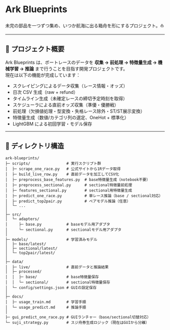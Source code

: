 # Ark Blueprints

未完の部品を一つずつ集め、いつか航海に出る箱舟を形にするプロジェクト。⛵

---

## 📝 プロジェクト概要

Ark Blueprints は、ボートレースのデータを **収集 → 前処理 → 特徴量生成 → 機械学習 → 推論** まで行うことを目指す開発プロジェクトです。  
現在は以下の機能が完成しています：

* スクレイピングによるデータ収集（レース情報・オッズ）
* 日次 CSV 生成（raw + refund）
* タイムライン生成（未確定レースの締切予定時刻を取得）
* スケジューラによる直前オッズ収集（準優・優勝戦）
* 前処理（欠損値処理・型変換・失格レース除外・ST/ST展示変換）
* 特徴量生成（数値/カテゴリ列の選定、OneHot + 標準化）
* LightGBM による初回学習・モデル保存

---

## 📂 ディレクトリ構造

```text
ark-blueprints/
├─ scripts/                # 実行スクリプト群
│  ├─ scrape_one_race.py   # 公式サイトから1Rデータ取得
│  ├─ build_live_row.py    # 直前データを加工してCSV化
│  ├─ preprocess_base_features.py  # base特徴量生成（notebook不要）
│  ├─ preprocess_sectional.py      # sectional特徴量前処理
│  ├─ features_sectional.py        # sectional用特徴量生成
│  ├─ predict_one_race.py          # 単レース推論（base / sectional対応）
│  ├─ predict_top2pair.py          # ペアモデル推論（任意）
│  └─ ...
│
├─ src/
│  └─ adapters/
│     ├─ base.py           # baseモデル用アダプタ
│     └─ sectional.py      # sectionalモデル用アダプタ
│
├─ models/                 # 学習済みモデル
│  ├─ base/latest/
│  ├─ sectional/latest/
│  └─ top2pair/latest/
│
├─ data/
│  ├─ live/                # 直前データと推論結果
│  ├─ processed/
│  │  ├─ base/             # base特徴量保存
│  │  └─ sectional/        # sectional特徴量保存
│  └─ config/settings.json # GUIの設定保存
│
├─ docs/
│  ├─ usage_train.md       # 学習手順
│  └─ usage_predict.md     # 推論手順
│
├─ gui_predict_one_race.py # GUIランチャー（base/sectional切替対応）
└─ suji_strategy.py        # スジ舟券生成ロジック（現在はGUIから分離）
```






